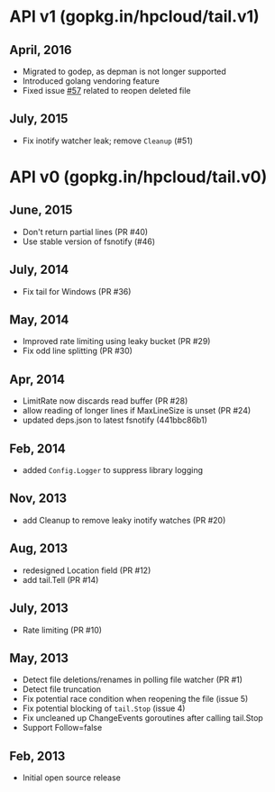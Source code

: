 # API v1 (gopkg.in/hpcloud/tail.v1)

## April, 2016

* Migrated to godep, as depman is not longer supported
* Introduced golang vendoring feature
* Fixed issue [#57](https://github.com/pariseed/tail/issues/57) related to reopen deleted file 

## July, 2015

* Fix inotify watcher leak; remove `Cleanup` (#51)

# API v0 (gopkg.in/hpcloud/tail.v0)

## June, 2015

* Don't return partial lines (PR #40)
* Use stable version of fsnotify (#46)

## July, 2014

* Fix tail for Windows (PR #36)

## May, 2014

* Improved rate limiting using leaky bucket (PR #29)
* Fix odd line splitting (PR #30)

## Apr, 2014

* LimitRate now discards read buffer (PR #28)
* allow reading of longer lines if MaxLineSize is unset (PR #24)
* updated deps.json to latest fsnotify (441bbc86b1)

## Feb, 2014

* added `Config.Logger` to suppress library logging

## Nov, 2013

* add Cleanup to remove leaky inotify watches (PR #20)

## Aug, 2013

* redesigned Location field (PR #12)
* add tail.Tell (PR #14)

## July, 2013

* Rate limiting (PR #10)

## May, 2013

* Detect file deletions/renames in polling file watcher (PR #1)
* Detect file truncation
* Fix potential race condition when reopening the file (issue 5)
* Fix potential blocking of `tail.Stop` (issue 4)
* Fix uncleaned up ChangeEvents goroutines after calling tail.Stop
* Support Follow=false

## Feb, 2013

* Initial open source release
